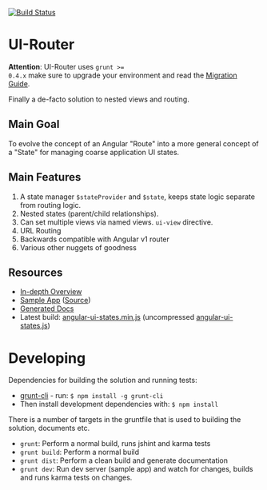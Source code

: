 [![Build Status](https://travis-ci.org/angular-ui/ui-router.png?branch=master)](https://travis-ci.org/angular-ui/ui-router)

# UI-Router

**Attention**: UI-Router uses <code>grunt >= 0.4.x</code> make sure to upgrade your environment and read the
[Migration Guide](http://gruntjs.com/upgrading-from-0.3-to-0.4).

Finally a de-facto solution to nested views and routing.


## Main Goal
To evolve the concept of an Angular "Route" into a more general concept of a "State" for managing coarse application UI states.

## Main Features
1. A state manager `$stateProvider` and `$state`, keeps state logic separate from routing logic.
2. Nested states (parent/child relationships).
3. Can set multiple views via named views. `ui-view` directive.
4. URL Routing
5. Backwards compatible with Angular v1 router
6. Various other nuggets of goodness

## Resources

* [In-depth Overview](https://github.com/angular-ui/ui-router/wiki)
* [Sample App](http://angular-ui.github.com/ui-router/sample/) ([Source](https://github.com/angular-ui/ui-router/tree/ui-states/sample))
* [Generated Docs](http://angular-ui.github.com/ui-router/build/doc/)
* Latest build: [angular-ui-states.min.js](http://angular-ui.github.com/ui-router/build/angular-ui-states.min.js)
  (uncompressed [angular-ui-states.js](http://angular-ui.github.com/ui-router/build/angular-ui-states.js))

# Developing

Dependencies for building the solution and running tests:

* [grunt-cli](https://github.com/gruntjs/grunt-cli) - run: `$ npm install -g grunt-cli`
* Then install development dependencies with: `$ npm install`

There is a number of targets in the gruntfile that is used to building the solution, documents etc.

* `grunt`: Perform a normal build, runs jshint and karma tests
* `grunt build`: Perform a normal build
* `grunt dist`: Perform a clean build and generate documentation
* `grunt dev`: Run dev server (sample app) and watch for changes, builds and runs karma tests on changes.

